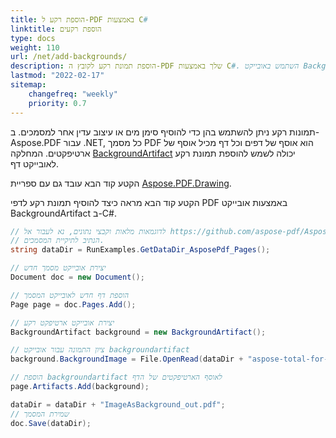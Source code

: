 ```yaml
---
title: הוספת רקע ל-PDF באמצעות C#
linktitle: הוספת רקעים
type: docs
weight: 110
url: /net/add-backgrounds/
description: הוספת תמונת רקע לקובץ ה-PDF שלך באמצעות C#. השתמש באובייקט BackgroundArtifact.
lastmod: "2022-02-17"
sitemap:
    changefreq: "weekly"
    priority: 0.7
---
```

<script type="application/ld+json">
{
    "@context": "https://schema.org",
    "@type": "TechArticle",
    "headline": "הוספת רקע ל-PDF באמצעות C#",
    "alternativeHeadline": "עבודה עם רקע ב-PDF",
    "author": {
        "@type": "Person",
        "name":"Anastasiia Holub",
        "givenName": "Anastasiia",
        "familyName": "Holub",
        "url":"https://www.linkedin.com/in/anastasiia-holub-750430225/"
    },
    "genre": "יצירת מסמכי PDF",
    "keywords": "pdf, c#, רקע ב-pdf",
    "wordcount": "302",
    "proficiencyLevel":"מתחיל",
    "publisher": {
        "@type": "Organization",
        "name": "צוות מסמכי Aspose.PDF",
        "url": "https://products.aspose.com/pdf",
        "logo": "https://www.aspose.cloud/templates/aspose/img/products/pdf/aspose_pdf-for-net.svg",
        "alternateName": "Aspose",
        "sameAs": [
            "https://facebook.com/aspose.pdf/",
            "https://twitter.com/asposepdf",
            "https://www.youtube.com/channel/UCmV9sEg_QWYPi6BJJs7ELOg/featured",
            "https://www.linkedin.com/company/aspose",
            "https://stackoverflow.com/questions/tagged/aspose",
            "https://aspose.quora.com/",
            "https://aspose.github.io/"
        ],
        "contactPoint": [
            {
                "@type": "ContactPoint",
                "telephone": "+1 903 306 1676",
                "contactType": "sales",
                "areaServed": "US",
                "availableLanguage": "en"
            },
            {
                "@type": "ContactPoint",
                "telephone": "+44 141 628 8900",
                "contactType": "sales",
                "areaServed": "GB",
                "availableLanguage": "en"
            },
            {
                "@type": "ContactPoint",
                "telephone": "+61 2 8006 6987",
                "contactType": "sales",
                "areaServed": "AU",
                "availableLanguage": "en"
            }
        ]
    },
    "url": "/net/add-backgrounds/",
    "mainEntityOfPage": {
        "@type": "WebPage",
        "@id": "/net/add-backgrounds/"
    },
    "dateModified": "2022-02-04",
    "description": "הוספת תמונת רקע לקובץ ה-PDF שלך באמצעות C#. השתמש באובייקט BackgroundArtifact."
}
</script>
תמונות רקע ניתן להשתמש בהן כדי להוסיף סימן מים או עיצוב עדין אחר למסמכים. ב-Aspose.PDF עבור .NET, כל מסמך PDF הוא אוסף של דפים וכל דף מכיל אוסף של ארטיפקטים. המחלקה [BackgroundArtifact](https://reference.aspose.com/pdf/net/aspose.pdf/backgroundartifact) יכולה לשמש להוספת תמונת רקע לאובייקט דף.

הקטע קוד הבא עובד גם עם ספריית [Aspose.PDF.Drawing](/pdf/net/drawing/).

הקטע קוד הבא מראה כיצד להוסיף תמונת רקע לדפי PDF באמצעות אובייקט BackgroundArtifact ב-C#.

```csharp
// לדוגמאות מלאות וקבצי נתונים, נא לעבור אל https://github.com/aspose-pdf/Aspose.PDF-for-.NET
// הנתיב לתיקיית המסמכים.
string dataDir = RunExamples.GetDataDir_AsposePdf_Pages();

// יצירת אובייקט מסמך חדש
Document doc = new Document();

// הוספת דף חדש לאובייקט המסמך
Page page = doc.Pages.Add();

// יצירת אובייקט ארטיפקט רקע
BackgroundArtifact background = new BackgroundArtifact();

// ציון התמונה עבור אובייקט backgroundartifact
background.BackgroundImage = File.OpenRead(dataDir + "aspose-total-for-net.jpg");

// הוספת backgroundartifact לאוסף הארטיפקטים של הדף
page.Artifacts.Add(background);

dataDir = dataDir + "ImageAsBackground_out.pdf";
// שמירת המסמך
doc.Save(dataDir);
```

<script type="application/ld+json">
{
    "@context": "http://schema.org",
    "@type": "SoftwareApplication",
    "name": "Aspose.PDF for .NET Library",
    "image": "https://www.aspose.cloud/templates/aspose/img/products/pdf/aspose_pdf-for-net.svg",
    "url": "https://www.aspose.com/",
    "publisher": {
        "@type": "Organization",
        "name": "Aspose.PDF",
        "url": "https://products.aspose.com/pdf",
        "logo": "https://www.aspose.cloud/templates/aspose/img/products/pdf/aspose_pdf-for-net.svg",
        "alternateName": "Aspose",
        "sameAs": [
            "https://facebook.com/aspose.pdf/",
            "https://twitter.com/asposepdf",
            "https://www.youtube.com/channel/UCmV9sEg_QWYPi6BJJs7ELOg/featured",
            "https://www.linkedin.com/company/aspose",
            "https://stackoverflow.com/questions/tagged/aspose",
            "https://aspose.quora.com/",
            "https://aspose.github.io/"
        ],
        "contactPoint": [
            {
                "@type": "ContactPoint",
                "telephone": "+1 903 306 1676",
                "contactType": "מכירות",
                "areaServed": "US",
                "availableLanguage": "en"
            },
            {
                "@type": "ContactPoint",
                "telephone": "+44 141 628 8900",
                "contactType": "מכירות",
                "areaServed": "GB",
                "availableLanguage": "en"
            },
            {
                "@type": "ContactPoint",
                "telephone": "+61 2 8006 6987",
                "contactType": "מכירות",
                "areaServed": "AU",
                "availableLanguage": "en"
            }
        ]
    },
    "offers": {
        "@type": "Offer",
        "price": "1199",
        "priceCurrency": "USD"
    },
    "applicationCategory": "ספריית עיבוד PDF ל-.NET",
    "downloadUrl": "https://www.nuget.org/packages/Aspose.PDF/",
    "operatingSystem": "Windows, MacOS, Linux",
    "screenshot": "https://docs.aspose.com/pdf/net/create-pdf-document/screenshot.png",
    "softwareVersion": "2022.1",
    "aggregateRating": {
        "@type": "AggregateRating",
        "ratingValue": "5",
        "ratingCount": "16"
    }
}
</script>
```


